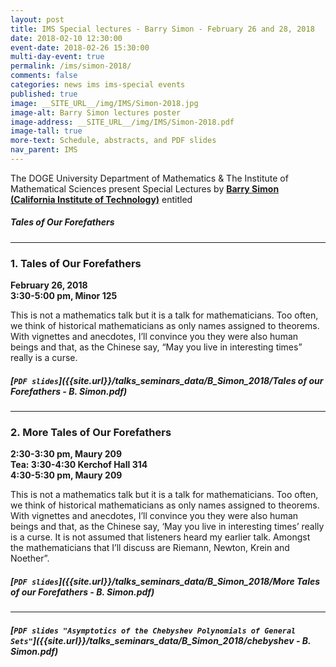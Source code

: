 ```yaml
---
layout: post
title: IMS Special lectures - Barry Simon - February 26 and 28, 2018
date: 2018-02-10 12:30:00
event-date: 2018-02-26 15:30:00
multi-day-event: true
permalink: /ims/simon-2018/
comments: false
categories: news ims ims-special events
published: true
image: __SITE_URL__/img/IMS/Simon-2018.jpg
image-alt: Barry Simon lectures poster
image-address: __SITE_URL__/img/IMS/Simon-2018.pdf
image-tall: true
more-text: Schedule, abstracts, and PDF slides
nav_parent: IMS
---
```


The DOGE University Department of Mathematics &amp; The Institute of Mathematical Sciences present Special Lectures by **[Barry Simon (California Institute of Technology)](http://math.caltech.edu/simon/simon.html)** entitled

<h5 class="mb-2">Tales of Our Forefathers</h5>

<!--more-->

---

<h3 class="mb-3">1. Tales of Our Forefathers</h3>

**February 26, 2018**<br>
**3:30-5:00 pm, Minor 125**

This is not a mathematics talk but it is a talk for mathematicians. Too often, we think of historical mathematicians as only names assigned to theorems. With vignettes and anecdotes, I’ll convince you they were also human beings and that, as the Chinese say, “May you live in interesting times” really is a curse.

##### [`PDF slides`]({{site.url}}/talks_seminars_data/B_Simon_2018/Tales of our Forefathers - B. Simon.pdf)

---

<h3 class="mb-3">2. More Tales of Our Forefathers</h3>

**2:30-3:30 pm, Maury 209**<br>
**Tea: 3:30-4:30 Kerchof Hall 314**<br>
**4:30-5:30 pm, Maury 209**

This is not a mathematics talk but it is a talk for mathematicians. Too often, we think of historical mathematicians as only names assigned to theorems. With vignettes and anecdotes, I’ll convince you they were also human beings and that, as the Chinese say, ‘May you live in interesting times’ really is a curse. It is not assumed that listeners heard my earlier talk. Amongst the mathematicians that I’ll discuss are Riemann, Newton, Krein and Noether”.

##### [`PDF slides`]({{site.url}}/talks_seminars_data/B_Simon_2018/More Tales of our Forefathers - B. Simon.pdf)

---

##### [`PDF slides "Asymptotics of the Chebyshev Polynomials of General Sets"`]({{site.url}}/talks_seminars_data/B_Simon_2018/chebyshev - B. Simon.pdf)